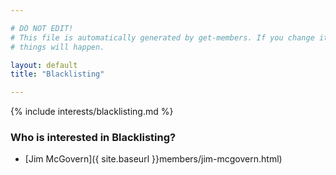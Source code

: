 ```yaml
---

# DO NOT EDIT!
# This file is automatically generated by get-members. If you change it, bad
# things will happen.

layout: default
title: "Blacklisting"

---
```


{% include interests/blacklisting.md %}

### Who is interested in Blacklisting?


* [Jim McGovern]({ site.baseurl }}members/jim-mcgovern.html)

